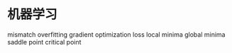 # 机器学习
 mismatch
 overfitting
 gradient
 optimization
 loss
 local minima  global minima
 saddle point
 critical point
 